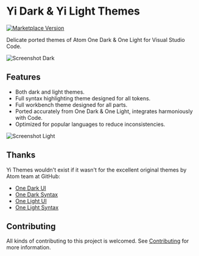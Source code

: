 # Yi Dark & Yi Light Themes

[![Marketplace Version](https://img.shields.io/vscode-marketplace/v/wangweixuan.yithemes.svg)](https://marketplace.visualstudio.com/items?itemName=wangweixuan.yithemes)

Delicate ported themes of Atom One Dark & One Light for Visual Studio Code.

![Screenshot Dark](https://raw.githubusercontent.com/wangweixuan/yithemes/master/graphics/screenshot-dark.png)

## Features

- Both dark and light themes.
- Full syntax highlighting theme designed for all tokens.
- Full workbench theme designed for all parts.
- Ported accurately from One Dark & One Light,
  integrates harmoniously with Code.
- Optimized for popular languages to reduce inconsistencies.

![Screenshot Light](https://raw.githubusercontent.com/wangweixuan/yithemes/master/graphics/screenshot-light.png)

## Thanks

Yi Themes wouldn't exist if it wasn't for the excellent original themes by Atom team at GitHub:

- [One Dark UI](https://github.com/atom/one-dark-ui)
- [One Dark Syntax](https://github.com/atom/one-dark-syntax)
- [One Light UI](https://github.com/atom/one-light-ui)
- [One Light Syntax](https://github.com/atom/one-light-syntax)

## Contributing

All kinds of contributing to this project is welcomed. See [Contributing](CONTRIBUTING.md) for more information.
